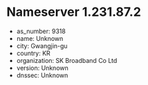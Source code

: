 # Nameserver 1.231.87.2

* as_number: 9318
* name: Unknown
* city: Gwangjin-gu
* country: KR
* organization: SK Broadband Co Ltd
* version: Unknown
* dnssec: Unknown
